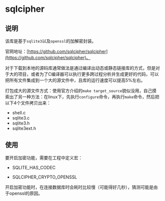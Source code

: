 # sqlcipher

## 说明

该库是基于`sqlite3`以及`openssl`的加解密封装。

官网地址：[https://github.com/sqlcipher/sqlcipher](https://github.com/sqlcipher/sqlcipher)。

对于下载到本地的源码库通常做法是通过编译出动态或静态链接库的方式，但是对于大的项目，或者为了C编译器可以执行更多跨过程分析并生成更好的代码，可以把所有文件集成到一个大的源文件中，且库的运行速度可以提高5%左右。

打包成大的源文件方式：使用官方介绍的`make target_source`貌似没用，自己摸索出了另一种方法：在linux下，先执行`configure`命令，再执行`make`命令，然后把以下4个文件拷贝出来：

* shell.c
* sqlite3.c
* sqlite3.h
* sqlite3ext.h

## 使用

要开启加密功能，需要在工程中定义宏：

* SQLITE_HAS_CODEC

* SQLCIPHER_CRYPTO_OPENSSL

开启加密功能时，在连接数据库时会耗时比较慢（可能得好几秒），猜测可能是由于openssl的原因。